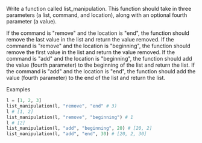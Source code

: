 Write a function called list_manipulation. This function should take in three parameters (a list, command, and location), along with an optional fourth parameter (a value).

If the command is "remove" and the location is "end", the function should remove the last value in the list and return the value removed.
If the command is "remove" and the location is "beginning", the function should remove the first value in the list and return the value removed.
If the command is "add" and the location is "beginning", the function should add the value (fourth parameter) to the beginning of the list and return the list.
If the command is "add" and the location is "end", the function should add the value (fourth parameter) to the end of the list and return the list.

Examples

```py
l = [1, 2, 3]
list_manipulation(l, "remove", "end" # 3)
l # [1, 2]
list_manipulation(l, "remove", "beginning") # 1
l # [2]
list_manipulation(l, "add", "beginning", 20) # [20, 2]
list_manipulation(l, "add", "end", 30) # [20, 2, 30]
```
